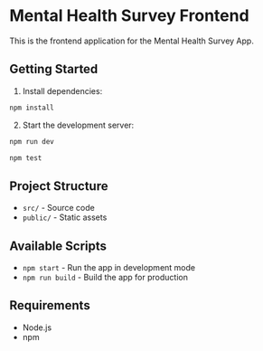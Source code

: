 # Mental Health Survey Frontend

This is the frontend application for the Mental Health Survey App.

## Getting Started

1. Install dependencies:

```bash
npm install
```

2. Start the development server:

```bash
npm run dev

npm test
```

## Project Structure

- `src/` - Source code
- `public/` - Static assets

## Available Scripts

- `npm start` - Run the app in development mode
- `npm run build` - Build the app for production

## Requirements

- Node.js
- npm
